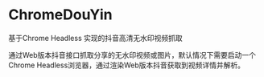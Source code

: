 # ChromeDouYin
基于Chrome Headless 实现的抖音高清无水印视频抓取

通过Web版本抖音接口抓取分享的无水印视频或图片，默认情况下需要启动一个Chrome Headless浏览器，通过渲染Web版本抖音获取到视频详情并解析。


